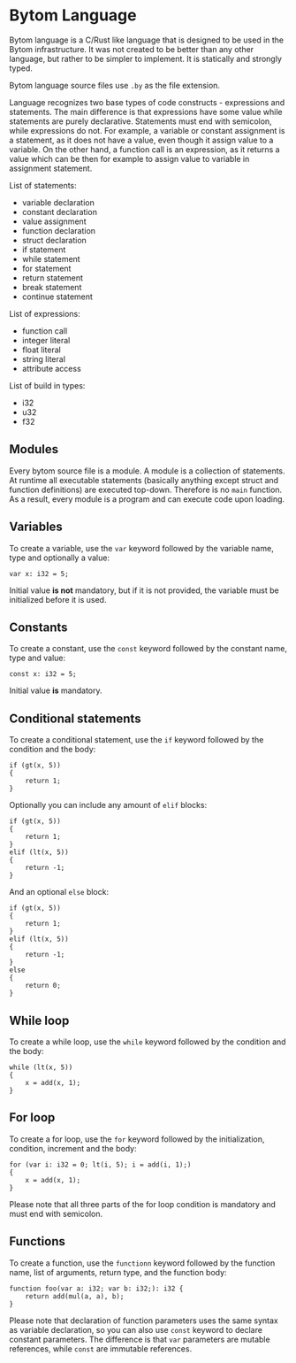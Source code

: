 # Bytom Language

Bytom language is a C/Rust like language that is designed to be used in the Bytom
infrastructure. It was not created to be better than any other language, but rather to
be simpler to implement. It is statically and strongly typed.

Bytom language source files use `.by` as the file extension.

Language recognizes two base types of code constructs - expressions and statements. The
main difference is that expressions have some value while statements are purely
declarative. Statements must end with semicolon, while expressions do not. For example,
a variable or constant assignment is a statement, as it does not have a value, even
though it assign value to a variable. On the other hand, a function call is an
expression, as it returns a value which can be then for example to assign value to
variable in assignment statement.

List of statements:

- variable declaration
- constant declaration
- value assignment
- function declaration
- struct declaration
- if statement
- while statement
- for statement
- return statement
- break statement
- continue statement

List of expressions:

- function call
- integer literal
- float literal
- string literal
- attribute access

List of build in types:

- i32
- u32
- f32

## Modules

Every bytom source file is a module. A module is a collection of statements. At runtime
all executable statements (basically anything except struct and function definitions)
are executed top-down. Therefore is no `main` function. As a result, every module is a
program and can execute code upon loading.

## Variables

To create a variable, use the `var` keyword followed by the variable name, type and
optionally a value:

```
var x: i32 = 5;
```

Initial value **is not** mandatory, but if it is not provided, the variable must be
initialized before it is used.

## Constants

To create a constant, use the `const` keyword followed by the constant name, type and
value:

```
const x: i32 = 5;
```

Initial value **is** mandatory.

## Conditional statements

To create a conditional statement, use the `if` keyword followed by the condition and
the body:

```
if (gt(x, 5))
{
    return 1;
}
```

Optionally you can include any amount of `elif` blocks:

```
if (gt(x, 5))
{
    return 1;
}
elif (lt(x, 5))
{
    return -1;
}
```

And an optional `else` block:

```
if (gt(x, 5))
{
    return 1;
}
elif (lt(x, 5))
{
    return -1;
}
else
{
    return 0;
}
```

## While loop

To create a while loop, use the `while` keyword followed by the condition and the body:

```
while (lt(x, 5))
{
    x = add(x, 1);
}
```

## For loop

To create a for loop, use the `for` keyword followed by the initialization, condition,
increment and the body:

```
for (var i: i32 = 0; lt(i, 5); i = add(i, 1);)
{
    x = add(x, 1);
}
```

Please note that all three parts of the for loop condition is mandatory and must end
with semicolon.


## Functions

To create a function, use the `functionn` keyword followed by the function name, list of
arguments, return type, and the function body:

```
function foo(var a: i32; var b: i32;): i32 {
    return add(mul(a, a), b);
}
```

Please note that declaration of function parameters uses the same syntax as variable
declaration, so you can also use `const` keyword to declare constant parameters. The
difference is that `var` parameters are mutable references, while `const` are immutable
references.